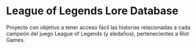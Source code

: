 # League of Legends Lore Database

Proyecto con objetivo a tener acceso fácil las historias relacionadas a cada campeón del juego League of Legends (y aledaños), pertenecientes a Riot Games.